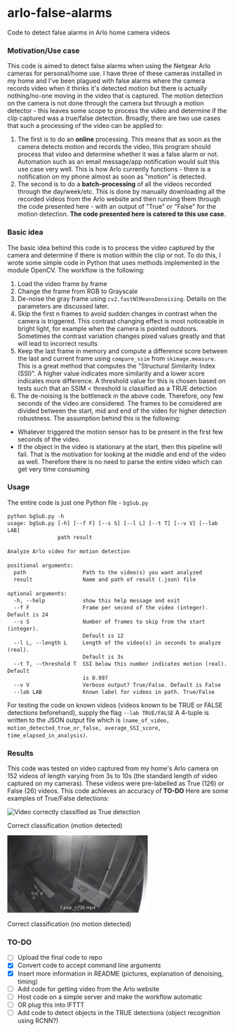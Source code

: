 # arlo-false-alarms
Code to detect false alarms in Arlo home camera videos

### Motivation/Use case
This code is aimed to detect false alarms when using the Netgear Arlo cameras for personal/home use. I have three of these cameras installed in my home and I've been plagued with false alarms where the camera records video when it thinks it's detected motion but there is actually nothing/no-one moving in the video that is captured. The motion detection on the camera is not done through the camera but through a motion detector - this leaves some scope to process the video and determine if the clip captured was a true/false detection. 
Broadly, there are two use cases that such a processing of the video can be applied to:
1. The first is to do an **online** processing. This means that as soon as the camera detects motion and records the video, this program should process that video and determine whether it was a false alarm or not. Automation such as an email message/app notification would suit this use case very well. This is how Arlo currently functions - there is a notification on my phone almost as soon as "motion" is detected. 
2. The second is to do a **batch-processing** of all the videos recorded through the day/week/etc. This is done by manually downloading all the recorded videos from the Arlo website and then running them through the code presented here - with an output of "True" or "False" for the motion detection. **The code presented here is catered to this use case**.

### Basic idea
The basic idea behind this code is to process the video captured by the camera and determine if there is motion within the clip or not. To do this, I wrote some simple code in Python that uses methods implemented in the module OpenCV. The workflow is the following: 
1. Load the video frame by frame
2. Change the frame from RGB to Grayscale 
3. De-noise the gray frame using `cv2.fastNlMeansDenoising`. Details on the parameters are discussed later.
4. Skip the first n frames to avoid sudden changes in contrast when the camera is triggered. This contrast changing effect is most noticeable in bright light, for example when the camera is pointed outdoors. Sometimes the contrast variation changes pixed values greatly and that will lead to incorrect results
5. Keep the last frame in memory and compute a difference score between the last and current frame using `compare_ssim` from `skimage.measure`. This is a great method that computes the "Structural Similarity Index (SSI)". A higher value indicates more similarity and a lower score indicates more difference. A threshold value for this is chosen based on tests such that an SSIM < threshold is classified as a TRUE detection
6. The de-noising is the bottleneck in the above code. Therefore, ony few seconds of the video are considered. The frames to be considered are divided between the start, mid and end of the video for higher detection robustness. The assumption behind this is the following: 
 * Whatever triggered the motion sensor has to be present in the first few seconds of the video. 
 * If the object in the video is stationary at the start, then this pipeline will fail. That is the motivation for looking at the middle and end of the video as well. 
 Therefore there is no need to parse the entire video which can get very time consuming

### Usage
The entire code is just one Python file - `bgSub.py`
```
python bgSub.py -h
usage: bgSub.py [-h] [--f F] [--s S] [--l L] [--t T] [--v V] [--lab LAB]
                path result

Analyze Arlo video for motion detection

positional arguments:
  path                  Path to the video(s) you want analyzed
  result                Name and path of result (.json) file

optional arguments:
  -h, --help            show this help message and exit
  --f F                 Frame per second of the video (integer). Default is 24
  --s S                 Number of frames to skip from the start (integer).
                        Default is 12
  --l L, --length L     Length of the video(s) in seconds to analyze (real).
                        Default is 3s
  --t T, --threshold T  SSI below this number indicates motion (real). Default
                        is 0.997
  --v V                 Verbose output? True/False. Default is False
  --lab LAB             Known label for videos in path. True/False
```
For testing the code on known videos (videos known to be TRUE or FALSE detections beforehand), supply the flag `--lab TRUE/FALSE`
A 4-tuple is written to the JSON output file which is `(name_of_video, motion_detected_true_or_false, average_SSI_score, time_elapsed_in_analysis)`.

### Results
This code was tested on video captured from my home's Arlo camera on 152 videos of length varying from 3s to 10s (the standard length of video captured on my cameras). These videos were pre-labelled as True (126) or False (26) videos. This code achieves an accuracy of **TO-DO**
Here are some examples of True/False detections:

<img src="/images/TRUE.gif" alt="Video correctly classified as True detection" width="320" height="176" />

Correct classification (motion detected)

<img src="/images/FALSE.gif" alt="Video correctly classified as False detection" width="320" height="176" />

Correct classification (no motion detected)

### TO-DO
- [ ] Upload the final code to repo
- [x] Convert code to accept command line arguments
- [x] Insert more information in README (pictures, explanation of denoising, timing)
- [ ] Add code for getting video from the Arlo website
- [ ] Host code on a simple server and make the workflow automatic
- [ ] OR plug this into IFTTT
- [ ] Add code to detect objects in the TRUE detections (object recognition using RCNN?)
